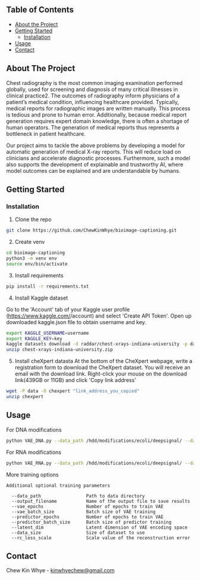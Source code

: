 <!-- TABLE OF CONTENTS -->
## Table of Contents

* [About the Project](#about-the-project)
* [Getting Started](#getting-started)
  * [Installation](#installation)
* [Usage](#usage)
* [Contact](#contact)


<!-- ABOUT THE PROJECT -->
## About The Project

Chest radiography is the most common imaging examination performed globally, used for screening and diagnosis of many critical illnesses in clinical practice2. The outcomes of radiography inform physicians of a patient’s medical condition, influencing healthcare provided. Typically, medical reports for radiographic images are written manually. This process is tedious and prone to human error. Additionally, because medical report generation requires expert domain knowledge, there is often a shortage of human operators. The generation of medical reports thus represents a bottleneck in patient healthcare. 

Our project aims to tackle the above problems by developing a model for automatic generation of medical X-ray reports. This will reduce load on clinicians and accelerate diagnostic processes. Furthermore, such a model also supports the development of explainable and trustworthy AI, where model outcomes can be explained and are understandable by humans.   


<!-- GETTING STARTED -->
## Getting Started

### Installation

1. Clone the repo
```sh
git clone https://github.com/ChewKinWhye/bioimage-captioning.git
```
2. Create venv
```sh
cd bioimage-captioning
python3 -m venv env
source env/bin/activate 
```
3. Install requirements
```sh
pip install -r requirements.txt
```
4. Install Kaggle dataset

Go to the 'Account' tab of your Kaggle user profile (https://www.kaggle.com/<username>/account) and select 'Create API Token'.
Open up downloaded kaggle.json file to obtain username and key.
```sh
export KAGGLE_USERNAME=username
export KAGGLE_KEY=key
kaggle datasets download -d raddar/chest-xrays-indiana-university -p data
unzip chest-xrays-indiana-university.zip
```
5. Install cheXpert datasta
At the bottom of the CheXpert webpage, write a registration form to download the CheXpert dataset. You will receive an email with the download link. Right-click your mouse on the download link(439GB or 11GB) and click 'Copy link address'
```sh
wget -P data -O chexpert "link_address_you_copied"
unzip chexpert
```

<!-- USAGE EXAMPLES -->
## Usage

For DNA modifications

```sh
python VAE_DNA.py --data_path /hdd/modifications/ecoli/deepsignal/ --data_size 500000 --rc_loss_scale 1 --output_filename VAE_DNA
```

For RNA modifications

```sh
python VAE_RNA.py --data_path /hdd/modifications/ecoli/deepsignal/ --data_size 900000 --rc_loss_scale 8 --output_filename VAE_RNA
```
More training options

```
Additional optional training parameters

  --data_path                 Path to data directory
  --output_filename           Name of the output file to save results
  --vae_epochs                Number of epochs to train VAE
  --vae_batch_size            Batch size of VAE training
  --predictor_epochs          Number of epochs to train VAE
  --predictor_batch_size      Batch size of predictor training
  --latent_dim                Latent dimension of VAE encoding space
  --data_size                 Size of dataset to use
  --rc_loss_scale             Scale value of the reconstruction error
```

<!-- CONTACT -->
## Contact

Chew Kin Whye - kinwhyechew@gmail.com

